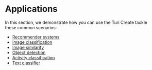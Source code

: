 # Applications

In this section, we demonstrate how you can use the Turi Create tackle
these common scenarios:

* [Recommender systems](../recommender/README.md)
* [Image classification](../image_classifier/README.md)
* [Image similarity](../image_similarity/README.md)
* [Object detection](../object_detection/README.md)
* [Activity classification](../activity_classifier/README.md)
* [Text classifier](../text_classifier/README.md)
